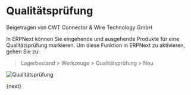 <!-- add-breadcrumbs -->
# Qualitätsprüfung
<span class="text-muted contributed-by">Beigetragen von CWT Connector & Wire Technology GmbH</span>

In ERPNext können Sie eingehende und ausgehende Produkte für eine Qualitätsprüfung markieren. Um diese Funktion in ERPNext zu aktivieren, gehen Sie zu:

>  Lagerbestand > Werkzeuge > Qualitätsprüfung > Neu

<img class="screenshot" alt="Qualitätsprüfung" src="/docs/assets/img/stock/quality-inspection.png">

{next}
